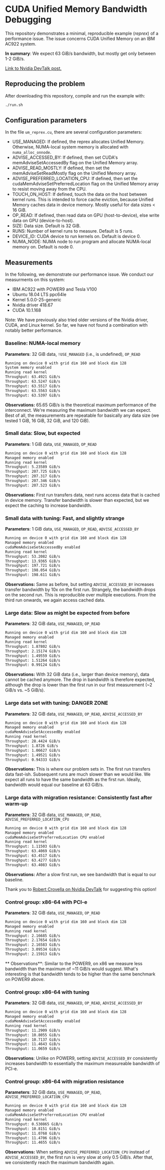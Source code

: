 CUDA Unified Memory Bandwidth Debugging
======================================

This repository demonstrates a minimal, reproducible example (*reprex*) of a performance issue. The issue concerns CUDA Unified Memory on an IBM AC922 system.

**In summary**: We expect 63 GiB/s bandwidth, but mostly get only between 1-2 GiB/s.

[Link to Nvidia DevTalk post.](https://devtalk.nvidia.com/default/topic/1063552/cuda-programming-and-performance/unified-memory-has-slow-bandwidth-over-nvlink-2-0-for-large-data-sizes/post/5385699/#5385699)

## Reproducing the problem
After downloading this repository, compile and run the example with:
```sh
./run.sh
```

## Configuration parameters
In the file `um_reprex.cu`, there are several configuration parameters:
 - USE_MANAGED: If defined, the reprex allocates Unified Memory. Otherwise, NUMA-local system memory is allocated with `numa_alloc_onnode`.
 - ADVISE_ACCESSED_BY: If defined, then set CUDA's memAdviseSetAccessedBy flag on the Unified Memory array.
 - ADVISE_READ_MOSTLY: If defined, then set the memAdviseSetReadMostly flag on the Unified Memory array.
 - ADVISE_PREFERRED_LOCATION_CPU: If defined, then set the cudaMemAdviseSetPreferredLocation flag on the Unified Memory array to resist moving away from the CPU.
 - TOUCH_ON_HOST: If defined, touch the data on the host between kernel runs. This is intended to force cache eviction, because Unified Memory caches data in device memory. Mostly useful for data sizes < 16 GiB.
 - OP_READ: If defined, then read data on GPU (host-to-device), else write data on GPU (device-to-host).
 - SIZE: Data size. Default is 32 GiB.
 - RUNS: Number of kernel runs to measure. Default is 5 runs.
 - DEVICE_ID: CUDA device to run kernels on. Default is device 0.
 - NUMA_NODE: NUMA node to run program and allocate NUMA-local memory on. Default is node 0.

## Measurements
In the following, we demonstrate our performance issue. We conduct our measurments on this system:
 - IBM AC922 with POWER9 and Tesla V100
 - Ubuntu 18.04 LTS ppc64le
 - Kernel 5.0.0-25-generic
 - Nvidia driver 418.67
 - CUDA 10.1.168

Note: We have previously also tried older versions of the Nvidia driver, CUDA, and Linux kernel. So far, we have not found a combination with notably better performance.

### Baseline: NUMA-local memory
**Parameters**: 32 GiB data, `!USE_MANAGED` (i.e., is undefined), `OP_READ`
```sh
Running on device 0 with grid dim 160 and block dim 128
System memory enabled
Running read kernel
Throughput: 63.4921 GiB/s
Throughput: 63.5247 GiB/s
Throughput: 63.5517 GiB/s
Throughput: 63.5563 GiB/s
Throughput: 63.5397 GiB/s
```
**Observations:** 65.65 GiB/s is the theoretical maximum performance of the interconnect. We're measuring the maximum bandwidth we can expect. Best of all, the measurements are repeatable for basically any data size (we tested 1 GiB, 16 GiB, 32 GiB, and 120 GiB).

### Small data: Slow, but expected
**Parameters**: 1 GiB data, `USE_MANAGED`, `OP_READ`
```sh
Running on device 0 with grid dim 160 and block dim 128
Managed memory enabled
Running read kernel
Throughput: 5.23589 GiB/s
Throughput: 207.725 GiB/s
Throughput: 207.317 GiB/s
Throughput: 207.346 GiB/s
Throughput: 207.523 GiB/s
```
**Observations:** First run transfers data, next runs access data that is cached in device memory. Transfer bandwidth is slower than expected, but we expect the caching to increase bandwidth.

### Small data with tuning: Fast, and slightly strange
**Parameters**: 1 GiB data, `USE_MANAGED`, `OP_READ`, `ADVISE_ACCESSED_BY`
```sh
Running on device 0 with grid dim 160 and block dim 128
Managed memory enabled
cudaMemAdviseSetAccessedBy enabled
Running read kernel
Throughput: 53.2082 GiB/s
Throughput: 13.9365 GiB/s
Throughput: 197.721 GiB/s
Throughput: 198.054 GiB/s
Throughput: 198.611 GiB/s
```
**Observations:** Same as before, but setting `ADVISE_ACCESSED_BY` increases transfer bandwidth by 10x on the first run. Strangely, the bandwidth drops on the second run. This is reproducible over multiple executions. From the third run onwards, we again access cached data.

### Large data: Slow as might be expected from before
**Parameters**: 32 GiB data, `USE_MANAGED`, `OP_READ`
```sh
Running on device 0 with grid dim 160 and block dim 128
Managed memory enabled
Running read kernel
Throughput: 1.87802 GiB/s
Throughput: 2.15174 GiB/s
Throughput: 1.49559 GiB/s
Throughput: 1.51264 GiB/s
Throughput: 0.99124 GiB/s
```
**Observations:** With 32 GiB data (i.e., larger than device memory), data cannot be cached anymore. The drop in bandwidth is therefore expected, although the drop is lower than the first run in our first measurement (~2 GiB/s vs. ~5 GiB/s).

### Large data set with tuning: DANGER ZONE
**Parameters**: 32 GiB data, `USE_MANAGED`, `OP_READ`, `ADVISE_ACCESSED_BY`
```sh
Running on device 0 with grid dim 160 and block dim 128
Managed memory enabled
cudaMemAdviseSetAccessedBy enabled
Running read kernel
Throughput: 28.4424 GiB/s
Throughput: 1.8726 GiB/s
Throughput: 1.06627 GiB/s
Throughput: 1.49521 GiB/s
Throughput: 0.94333 GiB/s
```
**Observations:** This is where our problem sets in. The first run transfers data fast-ish. Subsequent runs are much slower than we would like. We expect all runs to have the same bandwidth as the first run. Ideally, bandwidth would equal our baseline at 63 GiB/s.

### Large data with migration resistance: Consistently fast after warm-up
**Parameters**: 32 GiB data, `USE_MANAGED`, `OP_READ`, `ADVISE_PREFERRED_LOCATION_CPU`
```sh
Running on device 0 with grid dim 160 and block dim 128
Managed memory enabled
cudaMemAdviseSetPreferredLocation CPU enabled
Running read kernel
Throughput: 1.11503 GiB/s
Throughput: 63.4069 GiB/s
Throughput: 63.4517 GiB/s
Throughput: 63.4277 GiB/s
Throughput: 63.4083 GiB/s
```
**Observations:** After a slow first run, we see bandwidth that is equal to our baseline.

Thank you to [Robert Crovella on Nvidia DevTalk](https://devtalk.nvidia.com/default/topic/1063552/cuda-programming-and-performance/unified-memory-has-slow-bandwidth-over-nvlink-2-0-for-large-data-sizes/post/5385717/#5385717) for suggesting this option!

### Control group: x86-64 with PCI-e
**Parameters**: 32 GiB data, `USE_MANAGED`, `OP_READ`
```sh
Running on device 0 with grid dim 160 and block dim 128
Managed memory enabled
Running read kernel
Throughput: 2.16685 GiB/s
Throughput: 2.17654 GiB/s
Throughput: 2.16583 GiB/s
Throughput: 3.09534 GiB/s
Throughput: 2.15913 GiB/s
```
** Observations**: Similar to the POWER9, on x86 we measure less bandwidth than the maximum of ~11 GiB/s would suggest. What's interesting is that bandwidth tends to be higher than the same benchmark on POWER9 above.

### Control group: x86-64 with tuning
**Parameters**: 32 GiB data, `USE_MANAGED`, `OP_READ`, `ADVISE_ACCESSED_BY`
```sh
Running on device 0 with grid dim 160 and block dim 128
Managed memory enabled
cudaMemAdviseSetAccessedBy enabled
Running read kernel
Throughput: 11.2909 GiB/s
Throughput: 10.8055 GiB/s
Throughput: 10.7137 GiB/s
Throughput: 11.4643 GiB/s
Throughput: 11.0659 GiB/s
```
**Observations**: Unlike on POWER9, setting `ADVISE_ACCESSED_BY` consistently increases bandwidth to essentially the maximum measureable bandwidth of PCI-e.

### Control group: x86-64 with migration resistance
**Parameters**: 32 GiB data, `USE_MANAGED`, `OP_READ`, `ADVISE_PREFERRED_LOCATION_CPU`
```sh
Running on device 0 with grid dim 160 and block dim 128
Managed memory enabled
cudaMemAdviseSetPreferredLocation CPU enabled
Running read kernel
Throughput: 0.530865 GiB/s
Throughput: 10.8151 GiB/s
Throughput: 11.0768 GiB/s
Throughput: 11.4706 GiB/s
Throughput: 11.4655 GiB/s
```
**Observations:** When setting `ADVISE_PREFERRED_LOCATION_CPU` instead of `ADVISE_ACCESSED_BY`, the first run is very slow at only 0.5 GiB/s. After that, we consistently reach the maximum bandwidth again.
